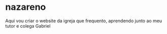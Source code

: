 # nazareno
Aqui vou criar o website da igreja que frequento, aprendendo junto ao meu tutor e colega Gabriel
